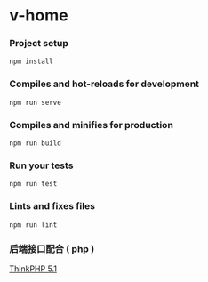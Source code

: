# v-home

### Project setup
```
npm install
```

### Compiles and hot-reloads for development
```
npm run serve
```

### Compiles and minifies for production
```
npm run build
```

### Run your tests
```
npm run test
```

### Lints and fixes files
```
npm run lint
```

### 后端接口配合 ( php )

[ThinkPHP 5.1](https://github.com/nofusay/v-admin.git)

